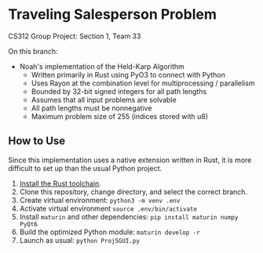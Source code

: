 # Traveling Salesperson Problem

CS312 Group Project: Section 1, Team 33

On this branch:
- Noah's implementation of the Held-Karp Algorithm
  - Written primarily in Rust using PyO3 to connect with Python
  - Uses Rayon at the combination level for multiprocessing / parallelism
  - Bounded by 32-bit signed integers for all path lengths
  - Assumes that all input problems are solvable
  - All path lengths must be nonnegative
  - Maximum problem size of 255 (indices stored with u8)

## How to Use

Since this implementation uses a native extension written in Rust, it is more difficult to set up than the usual Python project.

1. [Install the Rust toolchain](https://www.rust-lang.org/learn/get-started).
2. Clone this repository, change directory, and select the correct branch.
3. Create virtual environment: `python3 -m venv .env`
4. Activate virtual environment `source .env/bin/activate`
5. Install `maturin` and other dependencies: `pip install maturin numpy PyQt6`
4. Build the optimized Python module: `maturin develop -r`
5. Launch as usual: `python Proj5GUI.py`

